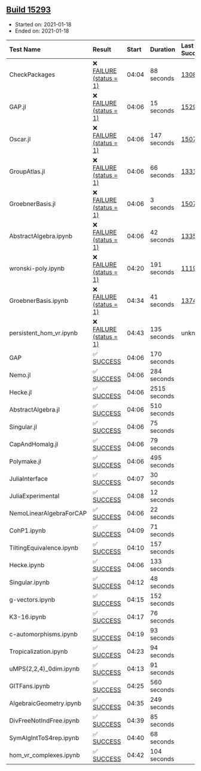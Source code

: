 ## [Build 15293](https://oscarci.mathematik.uni-kl.de/job/oscar/15293/)

* Started on: 2021-01-18
* Ended on: 2021-01-18

| Test Name    | Result | Start | Duration | Last Success | First Failure |
|:-------------|:-------|:------|:---------|:-------------|:--------------|
| CheckPackages | ❌ [FAILURE (status = 1)](https://oscarci.mathematik.uni-kl.de/job/oscar/15293/artifact/logs/build-15293/CheckPackages.log) | 04:04 | 88 seconds | [13085](https://oscarci.mathematik.uni-kl.de/job/oscar/13085/) | [13086](https://oscarci.mathematik.uni-kl.de/job/oscar/13086/) |
| GAP.jl | ❌ [FAILURE (status = 1)](https://oscarci.mathematik.uni-kl.de/job/oscar/15293/artifact/logs/build-15293/GAP.jl.log) | 04:06 | 15 seconds | [15292](https://oscarci.mathematik.uni-kl.de/job/oscar/15292/) | [15293](https://oscarci.mathematik.uni-kl.de/job/oscar/15293/) |
| Oscar.jl | ❌ [FAILURE (status = 1)](https://oscarci.mathematik.uni-kl.de/job/oscar/15293/artifact/logs/build-15293/Oscar.jl.log) | 04:06 | 147 seconds | [15079](https://oscarci.mathematik.uni-kl.de/job/oscar/15079/) | [15080](https://oscarci.mathematik.uni-kl.de/job/oscar/15080/) |
| GroupAtlas.jl | ❌ [FAILURE (status = 1)](https://oscarci.mathematik.uni-kl.de/job/oscar/15293/artifact/logs/build-15293/GroupAtlas.jl.log) | 04:06 | 66 seconds | [13311](https://oscarci.mathematik.uni-kl.de/job/oscar/13311/) | [13312](https://oscarci.mathematik.uni-kl.de/job/oscar/13312/) |
| GroebnerBasis.jl | ❌ [FAILURE (status = 1)](https://oscarci.mathematik.uni-kl.de/job/oscar/15293/artifact/logs/build-15293/GroebnerBasis.jl.log) | 04:06 | 3 seconds | [15079](https://oscarci.mathematik.uni-kl.de/job/oscar/15079/) | [15080](https://oscarci.mathematik.uni-kl.de/job/oscar/15080/) |
| AbstractAlgebra.ipynb | ❌ [FAILURE (status = 1)](https://oscarci.mathematik.uni-kl.de/job/oscar/15293/artifact/logs/build-15293/AbstractAlgebra.ipynb.log) | 04:06 | 42 seconds | [13355](https://oscarci.mathematik.uni-kl.de/job/oscar/13355/) | [13356](https://oscarci.mathematik.uni-kl.de/job/oscar/13356/) |
| wronski-poly.ipynb | ❌ [FAILURE (status = 1)](https://oscarci.mathematik.uni-kl.de/job/oscar/15293/artifact/logs/build-15293/wronski-poly.ipynb.log) | 04:20 | 191 seconds | [11192](https://oscarci.mathematik.uni-kl.de/job/oscar/11192/) | [11193](https://oscarci.mathematik.uni-kl.de/job/oscar/11193/) |
| GroebnerBasis.ipynb | ❌ [FAILURE (status = 1)](https://oscarci.mathematik.uni-kl.de/job/oscar/15293/artifact/logs/build-15293/GroebnerBasis.ipynb.log) | 04:34 | 41 seconds | [13748](https://oscarci.mathematik.uni-kl.de/job/oscar/13748/) | [13749](https://oscarci.mathematik.uni-kl.de/job/oscar/13749/) |
| persistent_hom_vr.ipynb | ❌ [FAILURE (status = 1)](https://oscarci.mathematik.uni-kl.de/job/oscar/15293/artifact/logs/build-15293/persistent_hom_vr.ipynb.log) | 04:43 | 135 seconds | unknown | unknown |
| GAP | ✅ [SUCCESS](https://oscarci.mathematik.uni-kl.de/job/oscar/15293/artifact/logs/build-15293/GAP.log) | 04:06 | 170 seconds |  |  |
| Nemo.jl | ✅ [SUCCESS](https://oscarci.mathematik.uni-kl.de/job/oscar/15293/artifact/logs/build-15293/Nemo.jl.log) | 04:06 | 284 seconds |  |  |
| Hecke.jl | ✅ [SUCCESS](https://oscarci.mathematik.uni-kl.de/job/oscar/15293/artifact/logs/build-15293/Hecke.jl.log) | 04:06 | 2515 seconds |  |  |
| AbstractAlgebra.jl | ✅ [SUCCESS](https://oscarci.mathematik.uni-kl.de/job/oscar/15293/artifact/logs/build-15293/AbstractAlgebra.jl.log) | 04:06 | 510 seconds |  |  |
| Singular.jl | ✅ [SUCCESS](https://oscarci.mathematik.uni-kl.de/job/oscar/15293/artifact/logs/build-15293/Singular.jl.log) | 04:06 | 75 seconds |  |  |
| CapAndHomalg.jl | ✅ [SUCCESS](https://oscarci.mathematik.uni-kl.de/job/oscar/15293/artifact/logs/build-15293/CapAndHomalg.jl.log) | 04:06 | 79 seconds |  |  |
| Polymake.jl | ✅ [SUCCESS](https://oscarci.mathematik.uni-kl.de/job/oscar/15293/artifact/logs/build-15293/Polymake.jl.log) | 04:06 | 495 seconds |  |  |
| JuliaInterface | ✅ [SUCCESS](https://oscarci.mathematik.uni-kl.de/job/oscar/15293/artifact/logs/build-15293/JuliaInterface.log) | 04:07 | 30 seconds |  |  |
| JuliaExperimental | ✅ [SUCCESS](https://oscarci.mathematik.uni-kl.de/job/oscar/15293/artifact/logs/build-15293/JuliaExperimental.log) | 04:08 | 12 seconds |  |  |
| NemoLinearAlgebraForCAP | ✅ [SUCCESS](https://oscarci.mathematik.uni-kl.de/job/oscar/15293/artifact/logs/build-15293/NemoLinearAlgebraForCAP.log) | 04:06 | 22 seconds |  |  |
| CohP1.ipynb | ✅ [SUCCESS](https://oscarci.mathematik.uni-kl.de/job/oscar/15293/artifact/logs/build-15293/CohP1.ipynb.log) | 04:09 | 71 seconds |  |  |
| TiltingEquivalence.ipynb | ✅ [SUCCESS](https://oscarci.mathematik.uni-kl.de/job/oscar/15293/artifact/logs/build-15293/TiltingEquivalence.ipynb.log) | 04:10 | 157 seconds |  |  |
| Hecke.ipynb | ✅ [SUCCESS](https://oscarci.mathematik.uni-kl.de/job/oscar/15293/artifact/logs/build-15293/Hecke.ipynb.log) | 04:06 | 133 seconds |  |  |
| Singular.ipynb | ✅ [SUCCESS](https://oscarci.mathematik.uni-kl.de/job/oscar/15293/artifact/logs/build-15293/Singular.ipynb.log) | 04:12 | 48 seconds |  |  |
| g-vectors.ipynb | ✅ [SUCCESS](https://oscarci.mathematik.uni-kl.de/job/oscar/15293/artifact/logs/build-15293/g-vectors.ipynb.log) | 04:15 | 152 seconds |  |  |
| K3-16.ipynb | ✅ [SUCCESS](https://oscarci.mathematik.uni-kl.de/job/oscar/15293/artifact/logs/build-15293/K3-16.ipynb.log) | 04:17 | 76 seconds |  |  |
| c-automorphisms.ipynb | ✅ [SUCCESS](https://oscarci.mathematik.uni-kl.de/job/oscar/15293/artifact/logs/build-15293/c-automorphisms.ipynb.log) | 04:19 | 93 seconds |  |  |
| Tropicalization.ipynb | ✅ [SUCCESS](https://oscarci.mathematik.uni-kl.de/job/oscar/15293/artifact/logs/build-15293/Tropicalization.ipynb.log) | 04:23 | 94 seconds |  |  |
| uMPS(2,2,4)_0dim.ipynb | ✅ [SUCCESS](https://oscarci.mathematik.uni-kl.de/job/oscar/15293/artifact/logs/build-15293/uMPS-2-2-4-_0dim.ipynb.log) | 04:13 | 91 seconds |  |  |
| GITFans.ipynb | ✅ [SUCCESS](https://oscarci.mathematik.uni-kl.de/job/oscar/15293/artifact/logs/build-15293/GITFans.ipynb.log) | 04:25 | 560 seconds |  |  |
| AlgebraicGeometry.ipynb | ✅ [SUCCESS](https://oscarci.mathematik.uni-kl.de/job/oscar/15293/artifact/logs/build-15293/AlgebraicGeometry.ipynb.log) | 04:35 | 249 seconds |  |  |
| DivFreeNotIndFree.ipynb | ✅ [SUCCESS](https://oscarci.mathematik.uni-kl.de/job/oscar/15293/artifact/logs/build-15293/DivFreeNotIndFree.ipynb.log) | 04:39 | 85 seconds |  |  |
| SymAlgIntToS4rep.ipynb | ✅ [SUCCESS](https://oscarci.mathematik.uni-kl.de/job/oscar/15293/artifact/logs/build-15293/SymAlgIntToS4rep.ipynb.log) | 04:40 | 68 seconds |  |  |
| hom_vr_complexes.ipynb | ✅ [SUCCESS](https://oscarci.mathematik.uni-kl.de/job/oscar/15293/artifact/logs/build-15293/hom_vr_complexes.ipynb.log) | 04:42 | 104 seconds |  |  |
